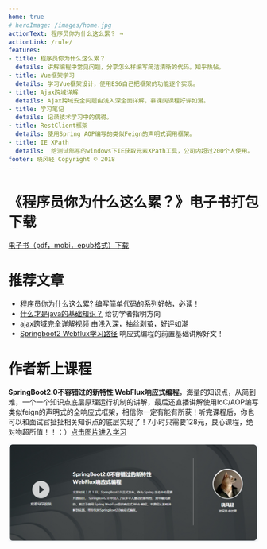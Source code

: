 ```yaml
---
home: true
# heroImage: /images/home.jpg
actionText: 程序员你为什么这么累？ →
actionLink: /rule/
features:
- title: 程序员你为什么这么累？
  details: 讲解编程中常见问题，分享怎么样编写简洁清晰的代码。知乎热帖。
- title: Vue框架学习
  details: 学习Vue框架设计，使用ES6自己把框架的功能逐个实现。
- title: Ajax跨域详解
  details: Ajax跨域安全问题由浅入深全面详解，慕课网课程好评如潮。
- title: 学习笔记
  details: 记录技术学习中的偶得。
- title: RestClient框架
  details: 使用Spring AOP编写的类似Feign的声明式调用框架。
- title: IE XPath
  details:  给测试部写的windows下IE获取元素XPath工具，公司内超过200个人使用。
footer: 晓风轻 Copyright © 2018
---
```


# 《程序员你为什么这么累？》电子书打包下载

[电子书（pdf，mobi，epub格式）下载](http://xiaowenjie.cn/download/xiaofengqingcoderule.rar)

# 推荐文章

* [程序员你为什么这么累?](/rule/) 编写简单代码的系列好帖，必读！
* [什么才是java的基础知识？](/note/basic.md) 给初学者指明方向
* [ajax跨域完全详解视频](https://www.imooc.com/learn/947) 由浅入深，抽丝剥茧，好评如潮
* [Springboot2 Webflux学习路径](https://www.imooc.com/article/27181) 响应式编程的前置基础讲解好文！


# 作者新上课程

**SpringBoot2.0不容错过的新特性 WebFlux响应式编程**，海量的知识点，从简到难，一个一个知识点底层原理运行机制的讲解，最后还直播讲解使用IoC/AOP编写类似feign的声明式的全响应式框架，相信你一定有能有所获！听完课程后，你也可以和面试官扯扯相关知识点的底层实现了！7小时只需要128元，良心课程，绝对物超所值！！：）[点击图片进入学习](https://coding.imooc.com/class/209.html)

[![](./webflux/images/imooc.png)](https://coding.imooc.com/class/209.html)
